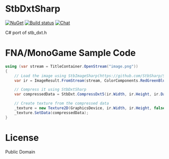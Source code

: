 # StbDxtSharp
[![NuGet](https://img.shields.io/nuget/v/StbDxtSharp.svg)](https://www.nuget.org/packages/StbDxtSharp/) [![Build status](https://ci.appveyor.com/api/projects/status/a9g2mnxnd279g2ax?svg=true)](https://ci.appveyor.com/project/RomanShapiro/stbdxtsharp) [![Chat](https://img.shields.io/discord/628186029488340992.svg)](https://discord.gg/ZeHxhCY)

C# port of stb_dxt.h

# FNA/MonoGame Sample Code
```c#
using (var stream = TitleContainer.OpenStream("image.png"))
{
    // Load the image using StbImageSharp(https://github.com/StbSharp/StbImageSharp)
    var ir = ImageResult.FromStream(stream, ColorComponents.RedGreenBlueAlpha);

    // Compress it using StbDxtSharp
    var compressedData = StbDxt.CompressDxt5(ir.Width, ir.Height, ir.Data);

    // Create texture from the compressed data
    _texture = new Texture2D(GraphicsDevice, ir.Width, ir.Height, false, SurfaceFormat.Dxt5);
    _texture.SetData(compressedData);
}
```

# License
Public Domain
